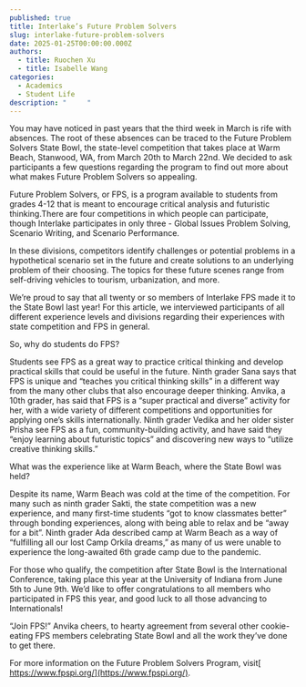 ```yaml
---
published: true
title: Interlake’s Future Problem Solvers
slug: interlake-future-problem-solvers
date: 2025-01-25T00:00:00.000Z
authors:
  - title: Ruochen Xu
  - title: Isabelle Wang
categories:
  - Academics
  - Student Life
description: "     "
---
```




You may have noticed in past years that the third week in March is rife with absences. The root of these absences can be traced to the Future Problem Solvers State Bowl, the state-level competition that takes place at Warm Beach, Stanwood, WA, from March 20th to March 22nd. We decided to ask participants a few questions regarding the program to find out more about what makes Future Problem Solvers so appealing.

Future Problem Solvers, or FPS, is a program available to students from grades 4-12 that is meant to encourage critical analysis and futuristic thinking.There are four competitions in which people can participate, though Interlake participates in only three - Global Issues Problem Solving, Scenario Writing, and Scenario Performance.

In these divisions, competitors identify challenges or potential problems in a hypothetical scenario set in the future and create solutions to an underlying problem of their choosing. The topics for these future scenes range from self-driving vehicles to tourism, urbanization, and more.

We’re proud to say that all twenty or so members of Interlake FPS made it to the State Bowl last year! For this article, we interviewed participants of all different experience levels and divisions regarding their experiences with state competition and FPS in general.

So, why do students do FPS?

Students see FPS as a great way to practice critical thinking and develop practical skills that could be useful in the future. Ninth grader Sana says that FPS is unique and “teaches you critical thinking skills” in a different way from the many other clubs that also encourage deeper thinking. Anvika, a 10th grader, has said that FPS is a “super practical and diverse” activity for her, with a wide variety of different competitions and opportunities for applying one’s skills internationally. Ninth grader Vedika and her older sister Prisha see FPS as a fun, community-building activity, and have said they “enjoy learning about futuristic topics” and discovering new ways to “utilize creative thinking skills.”

What was the experience like at Warm Beach, where the State Bowl was held?

Despite its name, Warm Beach was cold at the time of the competition. For many such as ninth grader Sakti, the state competition was a new experience, and many first-time students “got to know classmates better” through bonding experiences, along with being able to relax and be “away for a bit”. Ninth grader Ada described camp at Warm Beach as a way of “fulfilling all our lost Camp Orkila dreams,” as many of us were unable to experience the long-awaited 6th grade camp due to the pandemic.

For those who qualify, the competition after State Bowl is the International Conference, taking place this year at the University of Indiana from June 5th to June 9th. We’d like to offer congratulations to all members who participated in FPS this year, and good luck to all those advancing to Internationals!

“Join FPS!” Anvika cheers, to hearty agreement from several other cookie-eating FPS members celebrating State Bowl and all the work they’ve done to get there.

For more information on the Future Problem Solvers Program, visit[ https://www.fpspi.org/](https://www.fpspi.org/).
